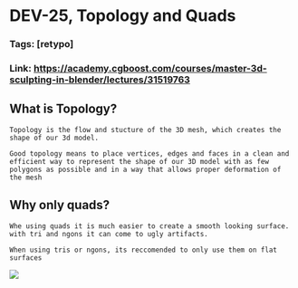 # DEV-25, Topology and Quads
### Tags: [retypo]
### Link: <https://academy.cgboost.com/courses/master-3d-sculpting-in-blender/lectures/31519763>

## What is Topology?
    Topology is the flow and stucture of the 3D mesh, which creates the
    shape of our 3d model.

    Good topology means to place vertices, edges and faces in a clean and efficient way to represent the shape of our 3D model with as few polygons as possible and in a way that allows proper deformation of the mesh

## Why only quads?

    Whe using quads it is much easier to create a smooth looking surface.
    with tri and ngons it can come to ugly artifacts.

    When using tris or ngons, its reccomended to only use them on flat surfaces


![](../images/DEV-25/DEV-25-A1.png)